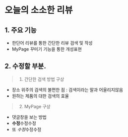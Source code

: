 # 오늘의 소소한 리뷰

## 1. 주요 기능
 - 한단어 리뷰를 통한 간단한 리뷰 검색 및 작성
 - MyPage 꾸미기 기능을 통한 개성표현

## 2. 수정할 부분.
> 1. 간단한 검색 방법 구상
 - 장소 위주의 검색의 불편한 점 : 검색이라는 말과 어울리지않음
 - 원하는 제품의 대한 검색의 효율

 > 2. MyPage 구상 
 - 댓글창을 보는 방법
 - **수정**수정수정
 - 또 *수정*수정수정
 
